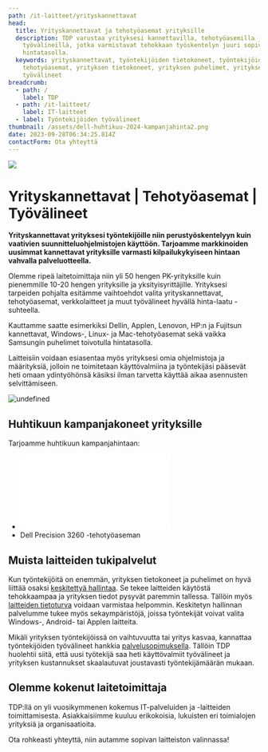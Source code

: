 ```yaml
---
path: /it-laitteet/yrityskannettavat
head:
  title: Yrityskannettavat ja tehotyöasemat yrityksille
  description: TDP varustaa yrityksesi kannettavilla, tehotyöasemilla ja muilla
    työvälineillä, jotka varmistavat tehokkaan työskentelyn juuri sopivalla
    hintatasolla.
  keywords: yrityskannettavat, työntekijöiden tietokoneet, työntekijöiden
    tehotyöasemat, yrityksen tietokoneet, yrityksen puhelimet, yrityksen
    työvälineet
breadcrumb:
  - path: /
    label: TDP
  - path: /it-laitteet/
    label: IT-laitteet
  - label: Työntekijöiden työvälineet
thumbnail: /assets/dell-huhtikuu-2024-kampanjahinta2.png
date: 2023-09-28T06:34:25.814Z
contactForm: Ota yhteyttä
---
```

![](/assets/dell-huhtikuu-2024-kampanjahinta2.png)

# Yrityskannettavat | Tehotyöasemat | Työvälineet

**Y﻿rityskannettavat yrityksesi työntekijöille niin perustyöskentelyyn kuin vaativien suunnitteluohjelmistojen käyttöön. Tarjoamme markkinoiden uusimmat kannettavat yrityksille varmasti kilpailukykyiseen hintaan vahvalla palveluotteella.**

Olemme ripeä laitetoimittaja niin yli 50 hengen PK-yrityksille kuin pienemmille 10-20 hengen yrityksille ja yksityisyrittäjille. Yrityksesi tarpeiden pohjalta esitämme vaihtoehdot valita yrityskannettavat, tehotyöasemat, verkkolaitteet ja muut työvälineet hyvällä hinta-laatu -suhteella.

Kauttamme saatte esimerkiksi Dellin, Applen, Lenovon, HP:n ja Fujitsun kannettavat, Windows-, Linux- ja Mac-tehotyöasemat sekä vaikka Samsungin puhelimet toivotulla hintatasolla. 

Laitteisiin voidaan esiasentaa myös yrityksesi omia ohjelmistoja ja määrityksiä, jolloin ne toimitetaan käyttövalmiina ja työntekijäsi pääsevät heti omaan ydintyöhönsä käsiksi ilman tarvetta käyttää aikaa asennusten selvittämiseen.


<HeroBlock bgColor="brand" imageAlign="right">

<div className="HeroBlockImage">

![undefined](/assets/dell-p3260.png)

</div>

<div className="HeroBlockContent">

## Huhtikuun kampanjakoneet yrityksille

T﻿arjoamme huhtikuun kampanjahintaan: 

* ![Dell Latitude 7340 -yrityskannettavan](/assets/dell-7340-myyntiesite-20240405.pdf)
* Dell Precision 3260 -tehotyöaseman

</div>

</HeroBlock>


## Muista laitteiden tukipalvelut

Kun työntekijöitä on enemmän, yrityksen tietokoneet ja puhelimet on hyvä liittää osaksi <a href="/it-palvelut/keskitetty-hallinta">keskitettyä hallintaa</a>. Se tekee laitteiden käytöstä tehokkaampaa ja yrityksen tiedot pysyvät paremmin tallessa. Tällöin myös <a href="/it-palvelut/tietoturva">laitteiden tietoturva</a> voidaan varmistaa helpommin. Keskitetyn hallinnan palvelumme tukee myös sekaympäristöjä, joissa työntekijät voivat valita Windows-, Android- tai Applen laitteita.

Mikäli yrityksen työntekijöissä on vaihtuvuutta tai yritys kasvaa, kannattaa työntekijöiden työvälineet hankkia <a href="/it-palvelut/palvelusopimus">palvelusopimuksella</a>. Tällöin TDP huolehtii siitä, että uusi työtekijä saa heti käyttövalmiit työvälineet ja yrityksen kustannukset skaalautuvat joustavasti työntekijämäärän mukaan.

## Olemme kokenut laitetoimittaja

TDP:llä on yli vuosikymmenen kokemus IT-palveluiden ja -laitteiden toimittamisesta. Asiakkaisiimme kuuluu erikokoisia, lukuisten eri toimialojen yrityksiä ja organisaatioita.

Ota rohkeasti yhteyttä, niin autamme sopivan laitteiston valinnassa!